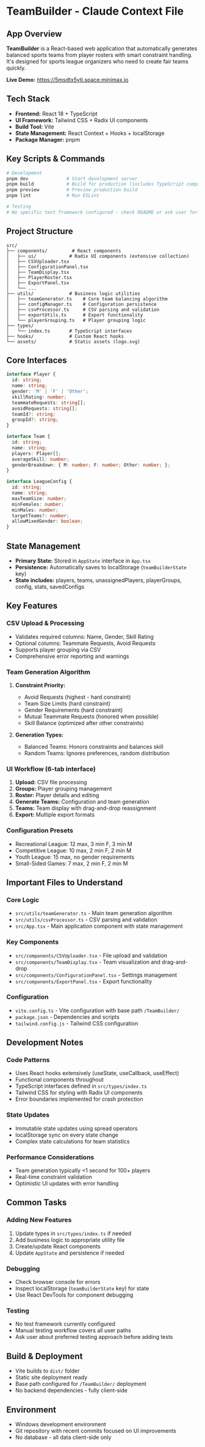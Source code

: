 # TeamBuilder - Claude Context File

## App Overview
**TeamBuilder** is a React-based web application that automatically generates balanced sports teams from player rosters with smart constraint handling. It's designed for sports league organizers who need to create fair teams quickly.

**Live Demo:** https://5msdtx5yti.space.minimax.io

## Tech Stack
- **Frontend:** React 18 + TypeScript
- **UI Framework:** Tailwind CSS + Radix UI components
- **Build Tool:** Vite
- **State Management:** React Context + Hooks + localStorage
- **Package Manager:** pnpm

## Key Scripts & Commands
```bash
# Development
pnpm dev              # Start development server
pnpm build            # Build for production (includes TypeScript compilation)
pnpm preview          # Preview production build
pnpm lint             # Run ESLint

# Testing
# No specific test framework configured - check README or ask user for testing approach
```

## Project Structure
```
src/
├── components/         # React components
│   ├── ui/            # Radix UI components (extensive collection)
│   ├── CSVUploader.tsx
│   ├── ConfigurationPanel.tsx
│   ├── TeamDisplay.tsx
│   ├── PlayerRoster.tsx
│   ├── ExportPanel.tsx
│   └── ...
├── utils/             # Business logic utilities
│   ├── teamGenerator.ts    # Core team balancing algorithm
│   ├── configManager.ts    # Configuration persistence
│   ├── csvProcessor.ts     # CSV parsing and validation
│   ├── exportUtils.ts      # Export functionality
│   └── playerGrouping.ts   # Player grouping logic
├── types/
│   └── index.ts       # TypeScript interfaces
├── hooks/             # Custom React hooks
└── assets/            # Static assets (logo.svg)
```

## Core Interfaces
```typescript
interface Player {
  id: string;
  name: string;
  gender: 'M' | 'F' | 'Other';
  skillRating: number;
  teammateRequests: string[];
  avoidRequests: string[];
  teamId?: string;
  groupId?: string;
}

interface Team {
  id: string;
  name: string;
  players: Player[];
  averageSkill: number;
  genderBreakdown: { M: number; F: number; Other: number; };
}

interface LeagueConfig {
  id: string;
  name: string;
  maxTeamSize: number;
  minFemales: number;
  minMales: number;
  targetTeams?: number;
  allowMixedGender: boolean;
}
```

## State Management
- **Primary State:** Stored in `AppState` interface in `App.tsx`
- **Persistence:** Automatically saves to localStorage (`teamBuilderState` key)
- **State includes:** players, teams, unassignedPlayers, playerGroups, config, stats, savedConfigs

## Key Features

### CSV Upload & Processing
- Validates required columns: Name, Gender, Skill Rating
- Optional columns: Teammate Requests, Avoid Requests
- Supports player grouping via CSV
- Comprehensive error reporting and warnings

### Team Generation Algorithm
1. **Constraint Priority:**
   - Avoid Requests (highest - hard constraint)
   - Team Size Limits (hard constraint)
   - Gender Requirements (hard constraint)
   - Mutual Teammate Requests (honored when possible)
   - Skill Balance (optimized after other constraints)

2. **Generation Types:**
   - Balanced Teams: Honors constraints and balances skill
   - Random Teams: Ignores preferences, random distribution

### UI Workflow (6-tab interface)
1. **Upload:** CSV file processing
2. **Groups:** Player grouping management
3. **Roster:** Player details and editing
4. **Generate Teams:** Configuration and team generation
5. **Teams:** Team display with drag-and-drop reassignment
6. **Export:** Multiple export formats

### Configuration Presets
- Recreational League: 12 max, 3 min F, 3 min M
- Competitive League: 10 max, 2 min F, 2 min M  
- Youth League: 15 max, no gender requirements
- Small-Sided Games: 7 max, 2 min F, 2 min M

## Important Files to Understand

### Core Logic
- `src/utils/teamGenerator.ts` - Main team generation algorithm
- `src/utils/csvProcessor.ts` - CSV parsing and validation
- `src/App.tsx` - Main application component with state management

### Key Components
- `src/components/CSVUploader.tsx` - File upload and validation
- `src/components/TeamDisplay.tsx` - Team visualization and drag-and-drop
- `src/components/ConfigurationPanel.tsx` - Settings management
- `src/components/ExportPanel.tsx` - Export functionality

### Configuration
- `vite.config.ts` - Vite configuration with base path `/TeamBuilder/`
- `package.json` - Dependencies and scripts
- `tailwind.config.js` - Tailwind CSS configuration

## Development Notes

### Code Patterns
- Uses React hooks extensively (useState, useCallback, useEffect)
- Functional components throughout
- TypeScript interfaces defined in `src/types/index.ts`
- Tailwind CSS for styling with Radix UI components
- Error boundaries implemented for crash protection

### State Updates
- Immutable state updates using spread operators
- localStorage sync on every state change
- Complex state calculations for team statistics

### Performance Considerations
- Team generation typically <1 second for 100+ players
- Real-time constraint validation
- Optimistic UI updates with error handling

## Common Tasks

### Adding New Features
1. Update types in `src/types/index.ts` if needed
2. Add business logic to appropriate utility file
3. Create/update React components
4. Update `AppState` and persistence if needed

### Debugging
- Check browser console for errors
- Inspect localStorage (`teamBuilderState` key) for state
- Use React DevTools for component debugging

### Testing
- No test framework currently configured
- Manual testing workflow covers all user paths
- Ask user about preferred testing approach before adding tests

## Build & Deployment
- Vite builds to `dist/` folder
- Static site deployment ready
- Base path configured for `/TeamBuilder/` deployment
- No backend dependencies - fully client-side

## Environment
- Windows development environment
- Git repository with recent commits focused on UI improvements
- No database - all data client-side only